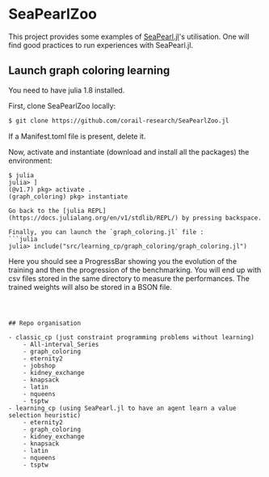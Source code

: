 # SeaPearlZoo

This project provides some examples of [SeaPearl.jl](https://github.com/corail-research/SeaPearl.jl)'s utilisation. One will find good practices to run experiences with SeaPearl.jl.

## Launch graph coloring learning 

You need to have julia 1.8 installed.

First, clone SeaPearlZoo locally:
```bash
$ git clone https://github.com/corail-research/SeaPearlZoo.jl
```
If a Manifest.toml file is present, delete it.

Now, activate and instantiate (download and install all the packages) the environment:
```
$ julia
julia> ]
(@v1.7) pkg> activate . 
(graph_coloring) pkg> instantiate

Go back to the [julia REPL](https://docs.julialang.org/en/v1/stdlib/REPL/) by pressing backspace.

Finally, you can launch the `graph_coloring.jl` file :
```julia
julia> include("src/learning_cp/graph_coloring/graph_coloring.jl")
```

Here you should see a ProgressBar showing you the evolution of the training and then the progression of the benchmarking. You will end up with csv files stored in the same directory to measure the performances. The trained weights will also be stored in a BSON file.
```



## Repo organisation

- classic_cp (just constraint programming problems without learning)
    - All-interval_Series
    - graph_coloring
    - eternity2
    - jobshop
    - kidney_exchange
    - knapsack
    - latin
    - nqueens
    - tsptw
- learning_cp (using SeaPearl.jl to have an agent learn a value selection heuristic)
    - eternity2
    - graph_coloring
    - kidney_exchange
    - knapsack
    - latin
    - nqueens
    - tsptw
